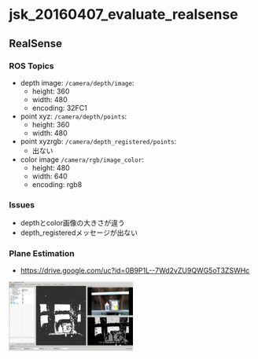 jsk\_20160407\_evaluate\_realsense
==================================

RealSense
---------

### ROS Topics

-   depth image: `/camera/depth/image`:
    -   height: 360
    -   width: 480
    -   encoding: 32FC1
-   point xyz: `/camera/depth/points`:
    -   height: 360
    -   width: 480
-   point xyzrgb: `/camera/depth_registered/points`:
    -   出ない
-   color image `/camera/rgb/image_color`:
    -   height: 480
    -   width: 640
    -   encoding: rgb8

### Issues

-   depthとcolor画像の大きさが違う
-   depth\_registeredメッセージが出ない

### Plane Estimation

-   https://drive.google.com/uc?id=0B9P1L--7Wd2vZU9QWG5oT3ZSWHc

<img src="_images/001_plane_estimation.jpg" width="50%" />

